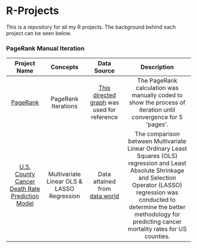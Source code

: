 # R-Projects
This is a repository for all my R projects. The background behind each project can be seen below.

### PageRank Manual Iteration
| Project Name | Concepts | Data Source| Description 
| :-------:|:--------:| :-----------:| :--------------------:|
| [PageRank](https://github.com/jessicakaye/R-Projects/blob/master/PageRank/PageRankPowerIteration.R) | PageRank Iterations | [This directed graph](https://github.com/jessicakaye/R-Projects/blob/master/PageRank/Screen%20Shot%202020-06-29%20at%204.17.49%20PM.png?raw=true) was used for reference | The PageRank calculation was manually coded to show the process of iteration until convergence for 5 'pages'.
| [U.S. County Cancer Death Rate Prediction Model](https://github.com/jessicakaye/R-Projects/blob/master/Cancer%20Rate%20Predictive%20Model/Cancer%20Rate%20Prediction%20-%20Regression.R) | Multivariate Linear OLS & LASSO Regression | Data attained from [data.world](https://data.world/nrippner/ols-regression-challenge)| The comparison between Multivariate Linear Ordinary Least Squares (OLS) regression and Least Absolute Shrinkage and Selection Operator (LASSO) regression was conducted to determine the better methodology for predicting cancer mortality rates for US counties.
